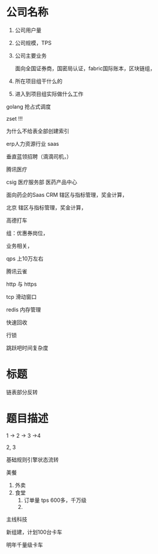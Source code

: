 # 公司名称

1. 公司用户量

2. 公司规模，TPS

3. 公司主要业务

   面向全国证券商，国密局认证，fabric国际账本，区块链组，

4. 所在项目组干什么的

5. 进入到项目组实际做什么工作



golang 抢占式调度

zset !!!

为什么不给表全部创建索引





erp人力资源行业 saas

垂直蓝领招聘（滴滴司机，）



腾讯医疗

csig 医疗服务部 医药产品中心

面向药企的Saas CRM 辖区与指标管理，奖金计算，

北京 辖区与指标管理，奖金计算，





高德打车

组：优惠券岗位，

业务相关，

qps 上10万左右



腾讯云雀

http 与 https

tcp 滑动窗口

redis 内存管理

快速回收





行锁

跳跃吧时间复杂度



# 标题

链表部分反转

# 题目描述

1 -> 2 -> 3 ->4

2, 3





基础规则引擎状态流转



美餐

1. 外卖
2. 食堂
   1. 订单量 tps 600多，千万级
   2. 



主线科技

新组建，计划100台卡车

明年千量级卡车

